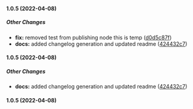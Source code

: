 #### 1.0.5 (2022-04-08)

##### Other Changes

* **fix:**  removed test from publishing node this is temp ([d0d5c87f](https://github.com/cyberthy/s3-db/commit/d0d5c87faa34ed2b337bd4cb1ffd482165197746))
* **docs:**  added changelog generation and updated readme ([424432c7](https://github.com/cyberthy/s3-db/commit/424432c7ea34d15f380c1cfdd0a43a2062d3bd2d))

#### 1.0.5 (2022-04-08)

##### Other Changes

* **docs:**  added changelog generation and updated readme ([424432c7](https://github.com/cyberthy/s3-db/commit/424432c7ea34d15f380c1cfdd0a43a2062d3bd2d))

#### 1.0.5 (2022-04-08)